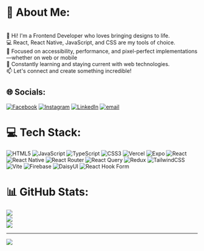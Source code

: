 # 💫 About Me:
<br>👋 Hi! I'm a Frontend Developer who loves bringing designs to life. <br>💻 React, React Native, JavaScript, and CSS are my tools of choice. <br>🎯 Focused on accessibility, performance, and pixel-perfect implementations—whether on web or mobile <br>🚀 Constantly learning and staying current with web technologies. <br>📫 Let's connect and create something incredible!


## 🌐 Socials:
[![Facebook](https://img.shields.io/badge/Facebook-%231877F2.svg?logo=Facebook&logoColor=white)](https://facebook.com/anucool.rai.1532) [![Instagram](https://img.shields.io/badge/Instagram-%23E4405F.svg?logo=Instagram&logoColor=white)](https://instagram.com/its_me_ashesh) [![LinkedIn](https://img.shields.io/badge/LinkedIn-%230077B5.svg?logo=linkedin&logoColor=white)](https://linkedin.com/in/ashesh-rai-87bb82242) [![email](https://img.shields.io/badge/Email-D14836?logo=gmail&logoColor=white)](mailto:anukul.rau@gmail.com) 

# 💻 Tech Stack:
![HTML5](https://img.shields.io/badge/html5-%23E34F26.svg?style=for-the-badge&logo=html5&logoColor=white) ![JavaScript](https://img.shields.io/badge/javascript-%23323330.svg?style=for-the-badge&logo=javascript&logoColor=%23F7DF1E) ![TypeScript](https://img.shields.io/badge/typescript-%23007ACC.svg?style=for-the-badge&logo=typescript&logoColor=white) ![CSS3](https://img.shields.io/badge/css3-%231572B6.svg?style=for-the-badge&logo=css3&logoColor=white) ![Vercel](https://img.shields.io/badge/vercel-%23000000.svg?style=for-the-badge&logo=vercel&logoColor=white) ![Expo](https://img.shields.io/badge/expo-1C1E24?style=for-the-badge&logo=expo&logoColor=#D04A37) ![React](https://img.shields.io/badge/react-%2320232a.svg?style=for-the-badge&logo=react&logoColor=%2361DAFB) ![React Native](https://img.shields.io/badge/react_native-%2320232a.svg?style=for-the-badge&logo=react&logoColor=%2361DAFB) ![React Router](https://img.shields.io/badge/React_Router-CA4245?style=for-the-badge&logo=react-router&logoColor=white) ![React Query](https://img.shields.io/badge/-React%20Query-FF4154?style=for-the-badge&logo=react%20query&logoColor=white) ![Redux](https://img.shields.io/badge/redux-%23593d88.svg?style=for-the-badge&logo=redux&logoColor=white) ![TailwindCSS](https://img.shields.io/badge/tailwindcss-%2338B2AC.svg?style=for-the-badge&logo=tailwind-css&logoColor=white) ![Vite](https://img.shields.io/badge/vite-%23646CFF.svg?style=for-the-badge&logo=vite&logoColor=white) ![Firebase](https://img.shields.io/badge/firebase-a08021?style=for-the-badge&logo=firebase&logoColor=ffcd34) ![DaisyUI](https://img.shields.io/badge/daisyui-5A0EF8?style=for-the-badge&logo=daisyui&logoColor=white) ![React Hook Form](https://img.shields.io/badge/React%20Hook%20Form-%23EC5990.svg?style=for-the-badge&logo=reacthookform&logoColor=white)
# 📊 GitHub Stats:
![](https://github-readme-stats.vercel.app/api?username=Anukul-rai&theme=dark&hide_border=false&include_all_commits=false&count_private=false)<br/>
![](https://nirzak-streak-stats.vercel.app/?user=Anukul-rai&theme=dark&hide_border=false)<br/>
![](https://github-readme-stats.vercel.app/api/top-langs/?username=Anukul-rai&theme=dark&hide_border=false&include_all_commits=false&count_private=false&layout=compact)

---
[![](https://visitcount.itsvg.in/api?id=Anukul-rai&icon=0&color=0)](https://visitcount.itsvg.in)

<!-- Proudly created with GPRM ( https://gprm.itsvg.in ) -->

